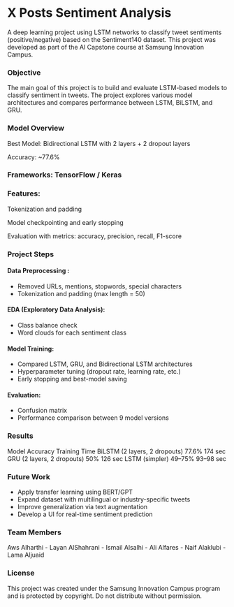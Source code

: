 # X Posts Sentiment Analysis

A deep learning project using LSTM networks to classify tweet sentiments (positive/negative) based on the Sentiment140 dataset. This project was developed as part of the AI Capstone course at Samsung Innovation Campus.


### Objective
The main goal of this project is to build and evaluate LSTM-based models to classify sentiment in tweets. The project explores various model architectures and compares performance between LSTM, BiLSTM, and GRU.


### Model Overview
Best Model: Bidirectional LSTM with 2 layers + 2 dropout layers

Accuracy: ~77.6%

### Frameworks: TensorFlow / Keras

### Features:

Tokenization and padding

Model checkpointing and early stopping

Evaluation with metrics: accuracy, precision, recall, F1-score

### Project Steps
#### Data Preprocessing :

- Removed URLs, mentions, stopwords, special characters
- Tokenization and padding (max length = 50)

#### EDA (Exploratory Data Analysis):

- Class balance check
- Word clouds for each sentiment class

#### Model Training:

- Compared LSTM, GRU, and Bidirectional LSTM architectures
- Hyperparameter tuning (dropout rate, learning rate, etc.)
- Early stopping and best-model saving

#### Evaluation:

- Confusion matrix
- Performance comparison between 9 model versions

### Results
Model	Accuracy	Training Time
BiLSTM (2 layers, 2 dropouts)	77.6%	174 sec
GRU (2 layers, 2 dropouts)	50%	126 sec
LSTM (simpler)	49–75%	93–98 sec


### Future Work
- Apply transfer learning using BERT/GPT
- Expand dataset with multilingual or industry-specific tweets
- Improve generalization via text augmentation
- Develop a UI for real-time sentiment prediction

### Team Members
Aws Alharthi - Layan AlShahrani - Ismail Alsalhi - Ali Alfares - Naif Alaklubi - Lama Aljuaid


### License
This project was created under the Samsung Innovation Campus program and is protected by copyright. Do not distribute without permission.
